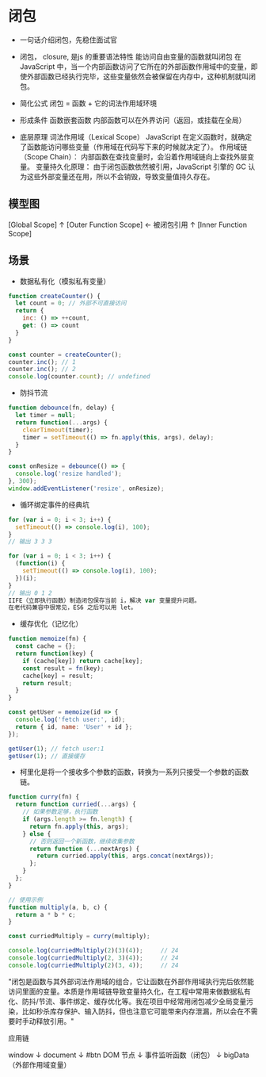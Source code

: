 # 闭包

- 一句话介绍闭包，先稳住面试官
- 闭包， closure, 是js 的重要语法特性
    能访问自由变量的函数就叫闭包
    在 JavaScript 中，当一个内部函数访问了它所在的外部函数作用域中的变量，即使外部函数已经执行完毕，这些变量依然会被保留在内存中，这种机制就叫闭包。

- 简化公式
    闭包 = 函数 + 它的词法作用域环境

- 形成条件
    函数嵌套函数
    内部函数可以在外界访问（返回，或挂载在全局）

- 底层原理
    词法作用域（Lexical Scope）
    JavaScript 在定义函数时，就确定了函数能访问哪些变量（作用域在代码写下来的时候就决定了）。
    作用域链（Scope Chain）：
    内部函数在查找变量时，会沿着作用域链向上查找外层变量。
    变量持久化原理：
    由于闭包函数依然被引用，JavaScript 引擎的 GC 认为这些外部变量还在用，所以不会销毁，导致变量值持久存在。

## 模型图

[Global Scope]
    ↑
[Outer Function Scope] ← 被闭包引用
    ↑
[Inner Function Scope]

## 场景
- 数据私有化（模拟私有变量）
```js
function createCounter() {
  let count = 0; // 外部不可直接访问
  return {
    inc: () => ++count,
    get: () => count
  }
}

const counter = createCounter();
counter.inc(); // 1
counter.inc(); // 2
console.log(counter.count); // undefined

```
- 防抖节流
```js
function debounce(fn, delay) {
  let timer = null;
  return function(...args) {
    clearTimeout(timer);
    timer = setTimeout(() => fn.apply(this, args), delay);
  }
}

const onResize = debounce(() => {
  console.log('resize handled');
}, 300);
window.addEventListener('resize', onResize);

```
- 循环绑定事件的经典坑
```js
for (var i = 0; i < 3; i++) {
  setTimeout(() => console.log(i), 100); 
}
// 输出 3 3 3

for (var i = 0; i < 3; i++) {
  (function(i) {
    setTimeout(() => console.log(i), 100);
  })(i);
}
// 输出 0 1 2
IIFE（立即执行函数）制造闭包保存当前 i，解决 var 变量提升问题。
在老代码兼容中很常见，ES6 之后可以用 let。
```

- 缓存优化（记忆化）
```js
function memoize(fn) {
  const cache = {};
  return function(key) {
    if (cache[key]) return cache[key];
    const result = fn(key);
    cache[key] = result;
    return result;
  }
}

const getUser = memoize(id => {
  console.log('fetch user:', id);
  return { id, name: 'User' + id };
});

getUser(1); // fetch user:1
getUser(1); // 直接缓存

```

- 柯里化是将一个接收多个参数的函数，转换为一系列只接受一个参数的函数链。
```js
function curry(fn) {
  return function curried(...args) {
    // 如果参数足够，执行函数
    if (args.length >= fn.length) {
      return fn.apply(this, args);
    } else {
      // 否则返回一个新函数，继续收集参数
      return function (...nextArgs) {
        return curried.apply(this, args.concat(nextArgs));
      };
    }
  };
}

// 使用示例
function multiply(a, b, c) {
  return a * b * c;
}

const curriedMultiply = curry(multiply);

console.log(curriedMultiply(2)(3)(4));     // 24
console.log(curriedMultiply(2, 3)(4));     // 24
console.log(curriedMultiply(2)(3, 4));     // 24
```

"闭包是函数与其外部词法作用域的组合，它让函数在外部作用域执行完后依然能访问里面的变量。本质是作用域链导致变量持久化，在工程中常用来做数据私有化、防抖/节流、事件绑定、缓存优化等。我在项目中经常用闭包减少全局变量污染，比如秒杀库存保护、输入防抖，但也注意它可能带来内存泄漏，所以会在不需要时手动释放引用。"

应用链

window
  ↓
document
  ↓
#btn DOM 节点
  ↓
事件监听函数（闭包）
  ↓
bigData（外部作用域变量）
